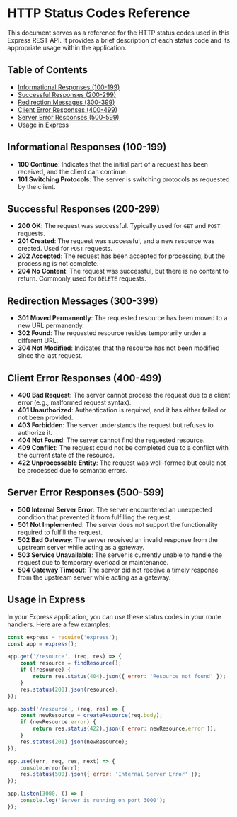 # HTTP Status Codes Reference

This document serves as a reference for the HTTP status codes used in this Express REST API. It provides a brief description of each status code and its appropriate usage within the application.

## Table of Contents

- [Informational Responses (100-199)](#informational-responses-100-199)
- [Successful Responses (200-299)](#successful-responses-200-299)
- [Redirection Messages (300-399)](#redirection-messages-300-399)
- [Client Error Responses (400-499)](#client-error-responses-400-499)
- [Server Error Responses (500-599)](#server-error-responses-500-599)
- [Usage in Express](#usage-in-express)

## Informational Responses (100-199)

- **100 Continue**: Indicates that the initial part of a request has been received, and the client can continue.
- **101 Switching Protocols**: The server is switching protocols as requested by the client.

## Successful Responses (200-299)

- **200 OK**: The request was successful. Typically used for `GET` and `POST` requests.
- **201 Created**: The request was successful, and a new resource was created. Used for `POST` requests.
- **202 Accepted**: The request has been accepted for processing, but the processing is not complete.
- **204 No Content**: The request was successful, but there is no content to return. Commonly used for `DELETE` requests.

## Redirection Messages (300-399)

- **301 Moved Permanently**: The requested resource has been moved to a new URL permanently.
- **302 Found**: The requested resource resides temporarily under a different URL.
- **304 Not Modified**: Indicates that the resource has not been modified since the last request.

## Client Error Responses (400-499)

- **400 Bad Request**: The server cannot process the request due to a client error (e.g., malformed request syntax).
- **401 Unauthorized**: Authentication is required, and it has either failed or not been provided.
- **403 Forbidden**: The server understands the request but refuses to authorize it.
- **404 Not Found**: The server cannot find the requested resource.
- **409 Conflict**: The request could not be completed due to a conflict with the current state of the resource.
- **422 Unprocessable Entity**: The request was well-formed but could not be processed due to semantic errors.

## Server Error Responses (500-599)

- **500 Internal Server Error**: The server encountered an unexpected condition that prevented it from fulfilling the request.
- **501 Not Implemented**: The server does not support the functionality required to fulfill the request.
- **502 Bad Gateway**: The server received an invalid response from the upstream server while acting as a gateway.
- **503 Service Unavailable**: The server is currently unable to handle the request due to temporary overload or maintenance.
- **504 Gateway Timeout**: The server did not receive a timely response from the upstream server while acting as a gateway.

## Usage in Express

In your Express application, you can use these status codes in your route handlers. Here are a few examples:

```javascript
const express = require('express');
const app = express();

app.get('/resource', (req, res) => {
    const resource = findResource();
    if (!resource) {
        return res.status(404).json({ error: 'Resource not found' });
    }
    res.status(200).json(resource);
});

app.post('/resource', (req, res) => {
    const newResource = createResource(req.body);
    if (newResource.error) {
        return res.status(422).json({ error: newResource.error });
    }
    res.status(201).json(newResource);
});

app.use((err, req, res, next) => {
    console.error(err);
    res.status(500).json({ error: 'Internal Server Error' });
});

app.listen(3000, () => {
    console.log('Server is running on port 3000');
});
